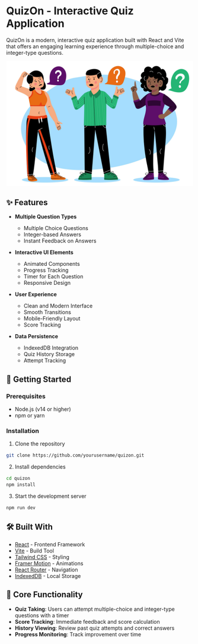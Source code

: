 # QuizOn - Interactive Quiz Application

QuizOn is a modern, interactive quiz application built with React and Vite that offers an engaging learning experience through multiple-choice and integer-type questions.

![QuizOn Screenshot](src/assets/Quiz.jpg)

## ✨ Features

- **Multiple Question Types**
  - Multiple Choice Questions
  - Integer-based Answers
  - Instant Feedback on Answers

- **Interactive UI Elements**
  - Animated Components
  - Progress Tracking
  - Timer for Each Question
  - Responsive Design

- **User Experience**
  - Clean and Modern Interface
  - Smooth Transitions
  - Mobile-Friendly Layout
  - Score Tracking

- **Data Persistence**
  - IndexedDB Integration
  - Quiz History Storage
  - Attempt Tracking

## 🚀 Getting Started

### Prerequisites
- Node.js (v14 or higher)
- npm or yarn

### Installation

1. Clone the repository

```bash
git clone https://github.com/yourusername/quizon.git
```

2. Install dependencies

```bash
cd quizon
npm install
```

3. Start the development server

```bash
npm run dev
```

## 🛠️ Built With

- [React](https://reactjs.org/) - Frontend Framework
- [Vite](https://vitejs.dev/) - Build Tool
- [Tailwind CSS](https://tailwindcss.com/) - Styling
- [Framer Motion](https://www.framer.com/motion/) - Animations
- [React Router](https://reactrouter.com/) - Navigation
- [IndexedDB](https://developer.mozilla.org/en-US/docs/Web/API/IndexedDB_API) - Local Storage


## 🎯 Core Functionality

- **Quiz Taking**: Users can attempt multiple-choice and integer-type questions with a timer
- **Score Tracking**: Immediate feedback and score calculation
- **History Viewing**: Review past quiz attempts and correct answers
- **Progress Monitoring**: Track improvement over time


